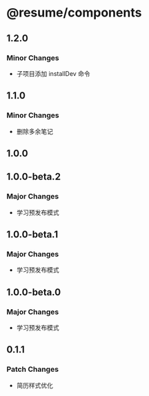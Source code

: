 # @resume/components

## 1.2.0

### Minor Changes

- 子项目添加 installDev 命令

## 1.1.0

### Minor Changes

- 删除多余笔记

## 1.0.0

## 1.0.0-beta.2

### Major Changes

- 学习预发布模式

## 1.0.0-beta.1

### Major Changes

- 学习预发布模式

## 1.0.0-beta.0

### Major Changes

- 学习预发布模式

## 0.1.1

### Patch Changes

- 简历样式优化
